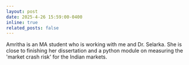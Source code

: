 ```yaml
---
layout: post
date: 2025-4-26 15:59:00-0400
inline: true
related_posts: false
---
```


Amritha is an MA student who is working with me and Dr. Selarka. She is close to finishing her dissertation and a python module on measuring the 'market crash risk' for the Indian markets. 